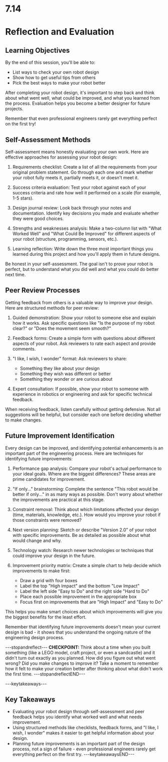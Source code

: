 # 7.14

# Reflection and Evaluation

## Learning Objectives

By the end of this session, you'll be able to:
- List ways to check your own robot design
- Show how to get useful tips from others
- Pick the best ways to make your robot better

After completing your robot design, it's important to step back and think about what went well, what could be improved, and what you learned from the process. Evaluation helps you become a better designer for future projects.

Remember that even professional engineers rarely get everything perfect on the first try!

## Self-Assessment Methods

Self-assessment means honestly evaluating your own work. Here are effective approaches for assessing your robot design:

1. Requirements checklist: Create a list of all the requirements from your original problem statement. Go through each one and mark whether your robot fully meets it, partially meets it, or doesn't meet it.

2. Success criteria evaluation: Test your robot against each of your success criteria and rate how well it performed on a scale (for example, 1-5 stars).

3. Design journal review: Look back through your notes and documentation. Identify key decisions you made and evaluate whether they were good choices.

4. Strengths and weaknesses analysis: Make a two-column list with "What Worked Well" and "What Could Be Improved" for different aspects of your robot (structure, programming, sensors, etc.).

5. Learning reflection: Write down the three most important things you learned during this project and how you'll apply them in future designs.

Be honest in your self-assessment. The goal isn't to prove your robot is perfect, but to understand what you did well and what you could do better next time.

## Peer Review Processes

Getting feedback from others is a valuable way to improve your design. Here are structured methods for peer review:

1. Guided demonstration: Show your robot to someone else and explain how it works. Ask specific questions like "Is the purpose of my robot clear?" or "Does the movement seem smooth?"

2. Feedback forms: Create a simple form with questions about different aspects of your robot. Ask reviewers to rate each aspect and provide comments.

3. "I like, I wish, I wonder" format: Ask reviewers to share:
   - Something they like about your design
   - Something they wish was different or better
   - Something they wonder or are curious about

4. Expert consultation: If possible, show your robot to someone with experience in robotics or engineering and ask for specific technical feedback.

When receiving feedback, listen carefully without getting defensive. Not all suggestions will be helpful, but consider each one before deciding whether to make changes.

## Future Improvement Identification

Every design can be improved, and identifying potential enhancements is an important part of the engineering process. Here are techniques for identifying future improvements:

1. Performance gap analysis: Compare your robot's actual performance to your ideal goals. Where are the biggest differences? These areas are prime candidates for improvement.

2. "If only..." brainstorming: Complete the sentence "This robot would be better if only..." in as many ways as possible. Don't worry about whether the improvements are practical at this stage.

3. Constraint removal: Think about which limitations affected your design (time, materials, knowledge, etc.). How would you improve your robot if those constraints were removed?

4. Next version planning: Sketch or describe "Version 2.0" of your robot with specific improvements. Be as detailed as possible about what would change and why.

5. Technology watch: Research newer technologies or techniques that could improve your design in the future.

6. Improvement priority matrix: Create a simple chart to help decide which improvements to make first:
   - Draw a grid with four boxes
   - Label the top "High Impact" and the bottom "Low Impact"
   - Label the left side "Easy to Do" and the right side "Hard to Do"
   - Place each possible improvement in the appropriate box
   - Focus first on improvements that are "High Impact" and "Easy to Do"

This helps you make smart choices about which improvements will give you the biggest benefits for the least effort.

Remember that identifying future improvements doesn't mean your current design is bad - it shows that you understand the ongoing nature of the engineering design process.

---stopandreflect---
**CHECKPOINT:** Think about a time when you built something (like a LEGO model, craft project, or even a sandcastle) and it didn't turn out exactly as you planned. How did you figure out what went wrong? Did you make changes to improve it? Take a moment to remember how it felt to make your creation better after thinking about what didn't work the first time.
---stopandreflectEND---

---keytakeaways---
## Key Takeaways
- Evaluating your robot design through self-assessment and peer feedback helps you identify what worked well and what needs improvement.
- Using structured methods like checklists, feedback forms, and "I like, I wish, I wonder" makes it easier to get helpful information about your design.
- Planning future improvements is an important part of the design process, not a sign of failure - even professional engineers rarely get everything perfect on the first try.
---keytakeawaysEND---

